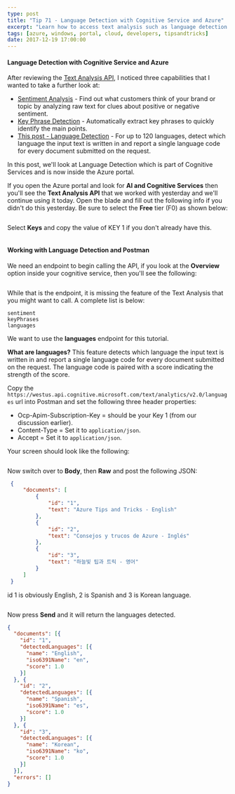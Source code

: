 ```yaml
---
type: post
title: "Tip 71 - Language Detection with Cognitive Service and Azure"
excerpt: "Learn how to access text analysis such as language detection with Cognitive Service and Azure"
tags: [azure, windows, portal, cloud, developers, tipsandtricks]
date: 2017-12-19 17:00:00
---
```



#### Language Detection with Cognitive Service and Azure

After reviewing the [Text Analysis API](https://docs.microsoft.com/en-us/azure/cognitive-services/text-analytics/overview?WT.mc_id=docs-azuredevtips-micrum), I noticed three capabilities that I wanted to take a further look at: 

* [Sentiment Analysis](tip72/) - Find out what customers think of your brand or topic by analyzing raw text for clues about positive or negative sentiment. 
* [Key Phrase Detection](tip70/) - Automatically extract key phrases to quickly identify the main points. 
* [This post - Language Detection](tip71/) - For up to 120 languages, detect which language the input text is written in and report a single language code for every document submitted on the request. 

In this post, we'll look at Language Detection which is part of Cognitive Services and is now inside the Azure portal. 

If you open the Azure portal and look for **AI and Cognitive Services** then you'll see the **Text Analysis API** that we worked with yesterday and we'll continue using it today. Open the blade and fill out the following info if you didn't do this yesterday. Be sure to select the **Free** tier (F0) as shown below:

<img :src="$withBase('/files/aicog2.png')">

Select **Keys** and copy the value of KEY 1 if you don't already have this. 

<img :src="$withBase('/files/aicog3.png')">

#### Working with Language Detection and Postman

We need an endpoint to begin calling the API, if you look at the **Overview** option inside your cognitive service, then you'll see the following: 

<img :src="$withBase('/files/aicog6.png')">

While that is the endpoint, it is missing the feature of the Text Analysis that you might want to call. A complete list is below:  

```text
sentiment
keyPhrases
languages
```

We want to use the **languages** endpoint for this tutorial. 

**What are languages?** This feature detects which language the input text is written in and report a single language code for every document submitted on the request. The language code is paired with a score indicating the strength of the score.


Copy the `https://westus.api.cognitive.microsoft.com/text/analytics/v2.0/languages` url into Postman and set the following three header properties:

* Ocp-Apim-Subscription-Key = should be your Key 1 (from our discussion earlier). 
* Content-Type = Set it to `application/json`.
* Accept = Set it to `application/json`.

Your screen should look like the following: 

<img :src="$withBase('/files/aicog7.png')">

Now switch over to **Body**, then **Raw** and post the following JSON:

```json
 {
     "documents": [
         {
             "id": "1",
             "text": "Azure Tips and Tricks - English"
         },
         {
             "id": "2",
             "text": "Consejos y trucos de Azure - Inglés"
         },
         {
             "id": "3",
             "text": "하늘빛 팁과 트릭 - 영어"
         }               
     ]
 }
```

id 1 is obviously English, 2 is Spanish and 3 is Korean language. 

<img :src="$withBase('/files/aicog8.png')">

Now press **Send** and it will return the languages detected.

```json
{
  "documents": [{
    "id": "1",
    "detectedLanguages": [{
      "name": "English",
      "iso6391Name": "en",
      "score": 1.0
    }]
  }, {
    "id": "2",
    "detectedLanguages": [{
      "name": "Spanish",
      "iso6391Name": "es",
      "score": 1.0
    }]
  }, {
    "id": "3",
    "detectedLanguages": [{
      "name": "Korean",
      "iso6391Name": "ko",
      "score": 1.0
    }]
  }],
  "errors": []
}
```
